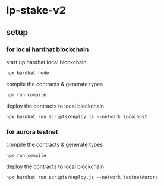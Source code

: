 # lp-stake-v2

## setup 

### for local hardhat blockchain

start up hardhat local blockchain

```
npx hardhat node 
```

compile the contracts & generate types

```
npm run compile
```

deploy the contracts to local blockchain

```
npx hardhat run scripts/deploy.js --network localhost
```

### for aurora testnet

compile the contracts & generate types

```
npm run compile
```

deploy the contracts to local blockchain

```
npx hardhat run scripts/deploy.js --network testnetAurora
```
